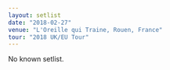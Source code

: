 ```yaml
---
layout: setlist
date: "2018-02-27"
venue: "L'Oreille qui Traine, Rouen, France"
tour: "2018 UK/EU Tour"
---
```


No known setlist.
